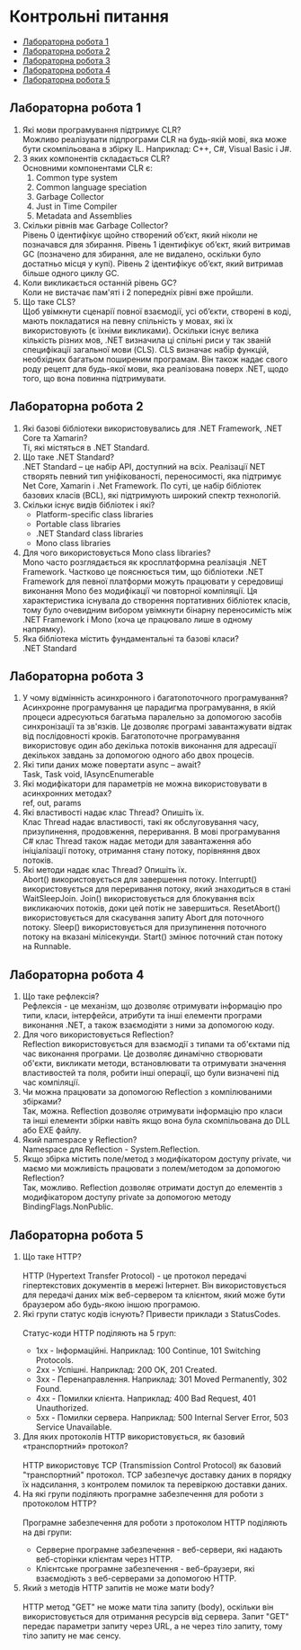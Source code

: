 # Контрольні питання

<ul>
  <li><a href="#lab1">Лабораторна робота 1</a></li>
  <li><a href="#lab2">Лабораторна робота 2</a></li>
  <li><a href="#lab3">Лабораторна робота 3</a></li>
  <li><a href="#lab4">Лабораторна робота 4</a></li>
  <li><a href="#lab5">Лабораторна робота 5</a></li>
</ul>

<div id="lab1">
  <h2>Лабораторна робота 1</h2>
  
  <ol>
    <li>Які мови програмування підтримує CLR?<br>
    Можливо реалізувати підпрограми CLR на будь-якій мові, яка може бути скомпільована в збірку IL. Наприклад: C++, C#, Visual Basic і J#.</li>
    <li>З яких компонентів складається CLR?<br>
      Основними компонентами CLR є:
      <ol>
        <li>Common type system</li>
        <li>Common language speciation</li>
        <li>Garbage Collector</li>
        <li>Just in Time Compiler</li>
        <li>Metadata and Assemblies</li>
      </ol></li>
    <li>Скільки рівнів має Garbage Collector?<br>
  Рівень 0 ідентифікує щойно створений об’єкт, який ніколи не позначався для збирання. Рівень 1 ідентифікує об’єкт, який витримав GC (позначено для збирання, але не видалено, оскільки було достатньо місця у купі). Рівень 2 ідентифікує об’єкт, який витримав більше одного циклу GC.</li>
    <li>Коли викликається останній рівень GC?<br>
  Коли не вистачає пам'яті і 2 попередніх рівні вже пройшли.</li>
    <li>Що таке CLS?<br>
  Щоб увімкнути сценарії повної взаємодії, усі об’єкти, створені в коді, мають покладатися на певну спільність у мовах, які їх використовують (є їхніми викликами). Оскільки існує велика кількість різних мов, .NET визначила ці спільні риси у так званій специфікації загальної мови (CLS). CLS визначає набір функцій, необхідних багатьом поширеним програмам. Він також надає свого роду рецепт для будь-якої мови, яка реалізована поверх .NET, щодо того, що вона повинна підтримувати.</li>
  </ol>
</div>

<div id="lab2">
  <h2>Лабораторна робота 2</h2>
  
  <ol>
    <li>Які базові бібліотеки використовувались для .NET Framework, .NET Core та Xamarin?<br>
    Ті, які містяться в .NET Standard.</li>
    <li>Що таке .NET Standard?<br>
    .NET Standard – це набір API, доступний на всіх. Реалізації NET створять певний тип уніфікованості, переносимості, яка підтримує Net Core, Xamarin і .Net Framework. По суті, це набір бібліотек базових класів (BCL), які підтримують широкий спектр технологій.</li>
    <li>Скільки існує видів бібліотек і які?<br>
      <ul>
        <li>Platform-specific class libraries</li>
        <li>Portable class libraries</li>
        <li>.NET Standard class libraries</li>
        <li>Mono class libraries</li>
      </ul></li>
    <li>Для чого використовується Mono class libraries?<br>
    Mono часто розглядається як кросплатформна реалізація .NET Framework. Частково це пояснюється тим, що бібліотеки .NET Framework для певної платформи можуть працювати у середовищі виконання Mono без модифікації чи повторної компіляції. Ця характеристика існувала до створення портативних бібліотек класів, тому було очевидним вибором увімкнути бінарну переносимість між .NET Framework і Mono (хоча це працювало лише в одному напрямку).</li>
    <li>Яка бібліотека містить фундаментальні та базові класи?<br>
    .NET Standard</li>
  </ol>	
</div>

<div id="lab3">
  <h2>Лабораторна робота 3</h2>
  
  <ol>
    <li>У чому відмінність асинхронного і багатопоточного програмування?<br>Асинхронне програмування це парадигма програмування, в якій процеси адресуються багатьма паралельно за допомогою засобів синхронізації та зв'язків. Це дозволяє програмі завантажувати відтак від послідовності кроків. Багатопоточне програмування використовує один або декілька потоків виконання для адресації декількох завдань за допомогою одного або двох процесів.</li>
    <li>Які типи даних може повертати async – await?<br>Task, Task<T> void, IAsyncEnumerable<T></li>
    <li>Які модифікатори для параметрів не можна використовувати в асинхронних методах?<br>ref, out, params</li>
    <li>Які властивості надає клас Thread? Опишіть їх.<br>Клас Thread надає властивості, такі як обслуговування часу, призупинення, продовження, переривання. В мові програмування C# клас Thread також надає методи для завантаження або ініціалізації потоку, отримання стану потоку, порівняння двох потоків.</li>
    <li>Які методи надає клас Thread? Опишіть їх.<br>Abort() використовується для завершення потоку.
Interrupt() використовується для переривання потоку, який знаходиться в стані WaitSleepJoin.
Join() використовується для блокування всіх викликаючих потоків, доки цей потік не завершиться.
ResetAbort() використовується для скасування запиту Abort для поточного потоку.
Sleep() використовується для призупинення поточного потоку на вказані мілісекунди.
Start() змінює поточний стан потоку на Runnable.</li>
  </ol>	
</div>


<div id="lab4">
  <h2>Лабораторна робота 4</h2>
  
  <ol>
<li>Що таке рефлексія?<br>Рефлексія - це механізм, що дозволяє отримувати інформацію про типи, класи, інтерфейси, атрибути та інші елементи програми виконання .NET, а також взаємодіяти з ними за допомогою коду.</li>
<li>Для чого використовується Reflection?<br>Reflection використовується для взаємодії з типами та об'єктами під час виконання програми. Це дозволяє динамічно створювати об'єкти, викликати методи, встановлювати та отримувати значення властивостей та поля, робити інші операції, що були визначені під час компіляції.</li>
<li>Чи можна працювати за допомогою Reflection з компілюваними збірками?<br>Так, можна. Reflection дозволяє отримувати інформацію про класи та інші елементи збірки навіть якщо вона була скомпільована до DLL або EXE файлу. </li>
<li>Який namespace у Reflection?<br>Namespace для Reflection - System.Reflection.</li>
<li>Якщо збірка містить поле/метод з модифікатором доступу private, чи маємо ми можливість працювати з полем/методом за допомогою Reflection?<br>Так, можливо. Reflection дозволяє отримати доступ до елементів з модифікатором доступу private за допомогою методу BindingFlags.NonPublic. </li>
</ol>	
</div>

<div id="lab5">
  <h2>Лабораторна робота 5</h2>
  
  <ol>
  <li>Що таке HTTP?</li>
  <br>
  HTTP (Hypertext Transfer Protocol) - це протокол передачі гіпертекстових документів в мережі Інтернет. Він використовується для передачі даних між веб-сервером та клієнтом, який може бути браузером або будь-якою іншою програмою.
  <li>Які групи статус кодів існують? Привести приклади з StatusCodes.</li>
  <br>
  Статус-коди HTTP поділяють на 5 груп:
  <ul>
    <li>1xx - Інформаційні. Наприклад: 100 Continue, 101 Switching Protocols.</li>
    <li>2xx - Успішні. Наприклад: 200 OK, 201 Created.</li>
    <li>3xx - Перенаправлення. Наприклад: 301 Moved Permanently, 302 Found.</li>
    <li>4xx - Помилки клієнта. Наприклад: 400 Bad Request, 401 Unauthorized.</li>
    <li>5xx - Помилки сервера. Наприклад: 500 Internal Server Error, 503 Service Unavailable.</li>
  </ul>
  <li>Для яких протоколів HTTP використовується, як базовий «транспортний» протокол?</li>
  <br>
  HTTP використовує TCP (Transmission Control Protocol) як базовий "транспортний" протокол. TCP забезпечує доставку даних в порядку їх надсилання, з контролем помилок та перевіркою доставки даних.
  <li>На які групи поділяють програмне забезпечення для роботи з протоколом HTTP?</li>
  <br>
  Програмне забезпечення для роботи з протоколом HTTP поділяють на дві групи:
  <ul>
    <li>Серверне програмне забезпечення - веб-сервери, які надають веб-сторінки клієнтам через HTTP.</li>
    <li>Клієнтське програмне забезпечення - веб-браузери, які взаємодіють з веб-серверами за допомогою HTTP.</li>
  </ul>
  <li>Який з методів HTTP запитів не може мати body?</li>
<br>
  HTTP метод "GET" не може мати тіла запиту (body), оскільки він використовується для отримання ресурсів від сервера. Запит "GET" передає параметри запиту через URL, а не через тіло запиту, тому тіло запиту не має сенсу.
</ol>
</div>
